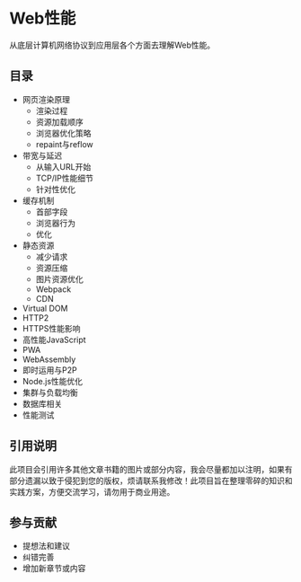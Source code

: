 # Web性能

从底层计算机网络协议到应用层各个方面去理解Web性能。

## 目录

* 网页渲染原理
    * 渲染过程
    * 资源加载顺序
    * 浏览器优化策略
    * repaint与reflow
* 带宽与延迟
    * 从输入URL开始
    * TCP/IP性能细节
    * 针对性优化
* 缓存机制
    * 首部字段
    * 浏览器行为
    * 优化
* 静态资源
    * 减少请求
    * 资源压缩
    * 图片资源优化
    * Webpack
    * CDN
* Virtual DOM
* HTTP2
* HTTPS性能影响
* 高性能JavaScript
* PWA
* WebAssembly
* 即时运用与P2P
* Node.js性能优化
* 集群与负载均衡
* 数据库相关
* 性能测试

## 引用说明
此项目会引用许多其他文章书籍的图片或部分内容，我会尽量都加以注明，如果有部分遗漏以致于侵犯到您的版权，烦请联系我修改！此项目旨在整理零碎的知识和实践方案，方便交流学习，请勿用于商业用途。
## 参与贡献

* 提想法和建议
* 纠错完善
* 增加新章节或内容


